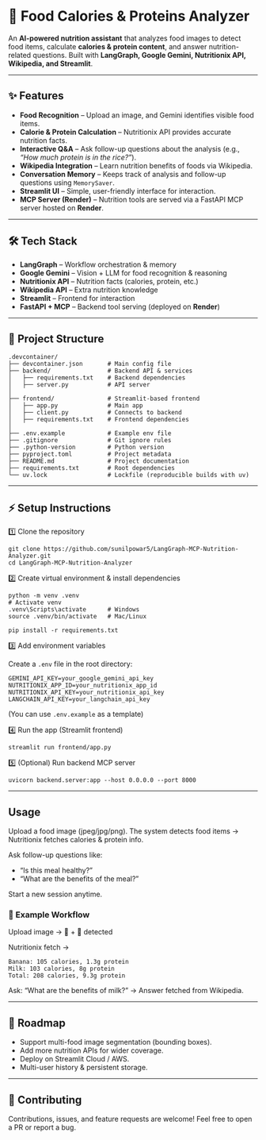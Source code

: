 # 🥗 Food Calories & Proteins Analyzer

An **AI-powered nutrition assistant** that analyzes food images to detect food items, calculate **calories & protein content**, and answer nutrition-related questions.
Built with **LangGraph, Google Gemini, Nutritionix API, Wikipedia, and Streamlit**.

---

## ✨ Features

* **Food Recognition** – Upload an image, and Gemini identifies visible food items.
* **Calorie & Protein Calculation** – Nutritionix API provides accurate nutrition facts.
* **Interactive Q\&A** – Ask follow-up questions about the analysis (e.g., *“How much protein is in the rice?”*).
* **Wikipedia Integration** – Learn nutrition benefits of foods via Wikipedia.
* **Conversation Memory** – Keeps track of analysis and follow-up questions using `MemorySaver`.
* **Streamlit UI** – Simple, user-friendly interface for interaction.
* **MCP Server (Render)** – Nutrition tools are served via a FastAPI MCP server hosted on **Render**.

---

## 🛠 Tech Stack

* **LangGraph** – Workflow orchestration & memory
* **Google Gemini** – Vision + LLM for food recognition & reasoning
* **Nutritionix API** – Nutrition facts (calories, protein, etc.)
* **Wikipedia API** – Extra nutrition knowledge
* **Streamlit** – Frontend for interaction
* **FastAPI + MCP** – Backend tool serving (deployed on **Render**)

---

## 📂 Project Structure

```
.devcontainer/
├── devcontainer.json       # Main config file
├── backend/                # Backend API & services
│   ├── requirements.txt    # Backend dependencies
│   ├── server.py           # API server
│
├── frontend/               # Streamlit-based frontend
│   ├── app.py              # Main app
│   ├── client.py           # Connects to backend
│   ├── requirements.txt    # Frontend dependencies
│
├── .env.example            # Example env file
├── .gitignore              # Git ignore rules
├── .python-version         # Python version
├── pyproject.toml          # Project metadata
├── README.md               # Project documentation
├── requirements.txt        # Root dependencies
└── uv.lock                 # Lockfile (reproducible builds with uv)
```

---

## ⚡ Setup Instructions

1️⃣ Clone the repository

```
git clone https://github.com/sunilpowar5/LangGraph-MCP-Nutrition-Analyzer.git
cd LangGraph-MCP-Nutrition-Analyzer
```

2️⃣ Create virtual environment & install dependencies

```
python -m venv .venv
# Activate venv
.venv\Scripts\activate      # Windows
source .venv/bin/activate   # Mac/Linux

pip install -r requirements.txt
```

3️⃣ Add environment variables

Create a `.env` file in the root directory:

```
GEMINI_API_KEY=your_google_gemini_api_key
NUTRITIONIX_APP_ID=your_nutritionix_app_id
NUTRITIONIX_API_KEY=your_nutritionix_api_key
LANGCHAIN_API_KEY=your_langchain_api_key
```

(You can use `.env.example` as a template)

4️⃣ Run the app (Streamlit frontend)

```
streamlit run frontend/app.py
```

5️⃣ (Optional) Run backend MCP server

```
uvicorn backend.server:app --host 0.0.0.0 --port 8000
```

---

## Usage

Upload a food image (jpeg/jpg/png).
The system detects food items → Nutritionix fetches calories & protein info.

Ask follow-up questions like:

* “Is this meal healthy?”
* “What are the benefits of the meal?”

Start a new session anytime.

### 📌 Example Workflow

Upload image → 🍌 + 🥛 detected

Nutritionix fetch →

```
Banana: 105 calories, 1.3g protein
Milk: 103 calories, 8g protein
Total: 208 calories, 9.3g protein
```

Ask: “What are the benefits of milk?” → Answer fetched from Wikipedia.

---

## 🚀 Roadmap

* Support multi-food image segmentation (bounding boxes).
* Add more nutrition APIs for wider coverage.
* Deploy on Streamlit Cloud / AWS.
* Multi-user history & persistent storage.

---

## 🤝 Contributing

Contributions, issues, and feature requests are welcome!
Feel free to open a PR or report a bug.
